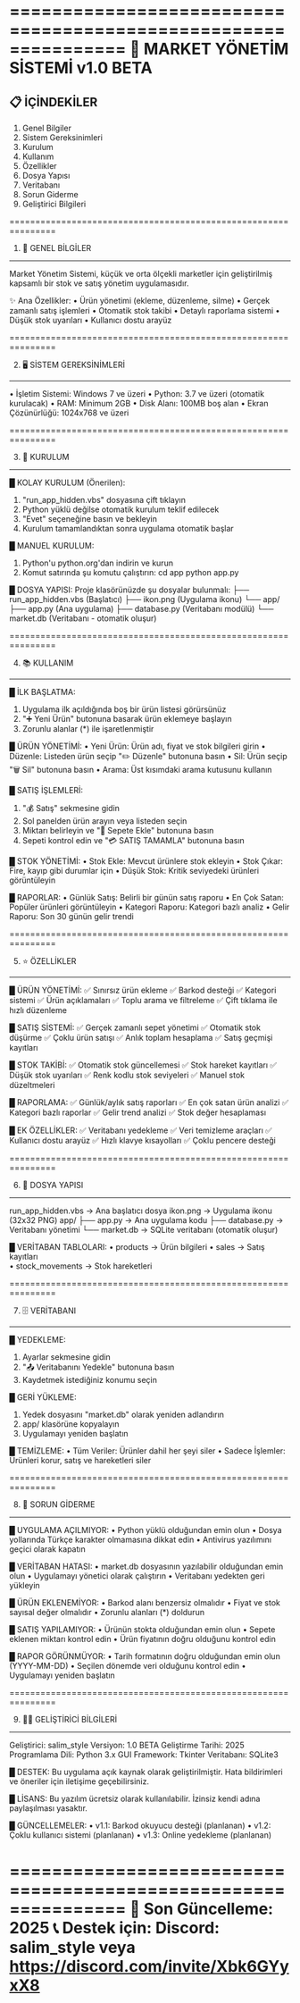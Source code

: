 ===============================================================
🏪 MARKET YÖNETİM SİSTEMİ v1.0 BETA
===============================================================

📋 İÇİNDEKİLER
---------------
1. Genel Bilgiler
2. Sistem Gereksinimleri
3. Kurulum
4. Kullanım
5. Özellikler
6. Dosya Yapısı
7. Veritabanı
8. Sorun Giderme
9. Geliştirici Bilgileri

===============================================================

1. 📖 GENEL BİLGİLER
--------------------
Market Yönetim Sistemi, küçük ve orta ölçekli marketler için 
geliştirilmiş kapsamlı bir stok ve satış yönetim uygulamasıdır.

✨ Ana Özellikler:
• Ürün yönetimi (ekleme, düzenleme, silme)
• Gerçek zamanlı satış işlemleri
• Otomatik stok takibi
• Detaylı raporlama sistemi
• Düşük stok uyarıları
• Kullanıcı dostu arayüz

===============================================================

2. 🖥️ SİSTEM GEREKSİNİMLERİ
-----------------------------
• İşletim Sistemi: Windows 7 ve üzeri
• Python: 3.7 ve üzeri (otomatik kurulacak)
• RAM: Minimum 2GB
• Disk Alanı: 100MB boş alan
• Ekran Çözünürlüğü: 1024x768 ve üzeri

===============================================================

3. 🚀 KURULUM
-------------
█ KOLAY KURULUM (Önerilen):
1. "run_app_hidden.vbs" dosyasına çift tıklayın
2. Python yüklü değilse otomatik kurulum teklif edilecek
3. "Evet" seçeneğine basın ve bekleyin
4. Kurulum tamamlandıktan sonra uygulama otomatik başlar

█ MANUEL KURULUM:
1. Python'u python.org'dan indirin ve kurun
2. Komut satırında şu komutu çalıştırın:
   cd app
   python app.py

█ DOSYA YAPISI:
Proje klasörünüzde şu dosyalar bulunmalı:
├── run_app_hidden.vbs    (Başlatıcı)
├── ikon.png             (Uygulama ikonu)
└── app/
    ├── app.py           (Ana uygulama)
    ├── database.py      (Veritabanı modülü)
    └── market.db        (Veritabanı - otomatik oluşur)

===============================================================

4. 📚 KULLANIM
--------------
█ İLK BAŞLATMA:
1. Uygulama ilk açıldığında boş bir ürün listesi görürsünüz
2. "➕ Yeni Ürün" butonuna basarak ürün eklemeye başlayın
3. Zorunlu alanlar (*) ile işaretlenmiştir

█ ÜRÜN YÖNETİMİ:
• Yeni Ürün: Ürün adı, fiyat ve stok bilgileri girin
• Düzenle: Listeden ürün seçip "✏️ Düzenle" butonuna basın
• Sil: Ürün seçip "🗑️ Sil" butonuna basın
• Arama: Üst kısımdaki arama kutusunu kullanın

█ SATIŞ İŞLEMLERİ:
1. "💰 Satış" sekmesine gidin
2. Sol panelden ürün arayın veya listeden seçin
3. Miktarı belirleyin ve "🛒 Sepete Ekle" butonuna basın
4. Sepeti kontrol edin ve "💳 SATIŞ TAMAMLA" butonuna basın

█ STOK YÖNETİMİ:
• Stok Ekle: Mevcut ürünlere stok ekleyin
• Stok Çıkar: Fire, kayıp gibi durumlar için
• Düşük Stok: Kritik seviyedeki ürünleri görüntüleyin

█ RAPORLAR:
• Günlük Satış: Belirli bir günün satış raporu
• En Çok Satan: Popüler ürünleri görüntüleyin
• Kategori Raporu: Kategori bazlı analiz
• Gelir Raporu: Son 30 günün gelir trendi

===============================================================

5. ⭐ ÖZELLİKLER
---------------
█ ÜRÜN YÖNETİMİ:
✅ Sınırsız ürün ekleme
✅ Barkod desteği
✅ Kategori sistemi
✅ Ürün açıklamaları
✅ Toplu arama ve filtreleme
✅ Çift tıklama ile hızlı düzenleme

█ SATIŞ SİSTEMİ:
✅ Gerçek zamanlı sepet yönetimi
✅ Otomatik stok düşürme
✅ Çoklu ürün satışı
✅ Anlık toplam hesaplama
✅ Satış geçmişi kayıtları

█ STOK TAKİBİ:
✅ Otomatik stok güncellemesi
✅ Stok hareket kayıtları
✅ Düşük stok uyarıları
✅ Renk kodlu stok seviyeleri
✅ Manuel stok düzeltmeleri

█ RAPORLAMA:
✅ Günlük/aylık satış raporları
✅ En çok satan ürün analizi
✅ Kategori bazlı raporlar
✅ Gelir trend analizi
✅ Stok değer hesaplaması

█ EK ÖZELLİKLER:
✅ Veritabanı yedekleme
✅ Veri temizleme araçları
✅ Kullanıcı dostu arayüz
✅ Hızlı klavye kısayolları
✅ Çoklu pencere desteği

===============================================================

6. 📁 DOSYA YAPISI
------------------
run_app_hidden.vbs     → Ana başlatıcı dosya
ikon.png              → Uygulama ikonu (32x32 PNG)
app/
├── app.py            → Ana uygulama kodu
├── database.py       → Veritabanı yönetimi
└── market.db         → SQLite veritabanı (otomatik oluşur)

█ VERİTABAN TABLOLARI:
• products          → Ürün bilgileri
• sales            → Satış kayıtları  
• stock_movements  → Stok hareketleri

===============================================================

7. 🗄️ VERİTABANI
-----------------
█ YEDEKLEME:
1. Ayarlar sekmesine gidin
2. "📤 Veritabanını Yedekle" butonuna basın
3. Kaydetmek istediğiniz konumu seçin

█ GERİ YÜKLEME:
1. Yedek dosyasını "market.db" olarak yeniden adlandırın
2. app/ klasörüne kopyalayın
3. Uygulamayı yeniden başlatın

█ TEMİZLEME:
• Tüm Veriler: Ürünler dahil her şeyi siler
• Sadece İşlemler: Ürünleri korur, satış ve hareketleri siler

===============================================================

8. 🔧 SORUN GİDERME
-------------------
█ UYGULAMA AÇILMIYOR:
• Python yüklü olduğundan emin olun
• Dosya yollarında Türkçe karakter olmamasına dikkat edin
• Antivirus yazılımını geçici olarak kapatın

█ VERİTABAN HATASI:
• market.db dosyasının yazılabilir olduğundan emin olun
• Uygulamayı yönetici olarak çalıştırın
• Veritabanı yedekten geri yükleyin

█ ÜRÜN EKLENEMİYOR:
• Barkod alanı benzersiz olmalıdır
• Fiyat ve stok sayısal değer olmalıdır
• Zorunlu alanları (*) doldurun

█ SATIŞ YAPILAMIYOR:
• Ürünün stokta olduğundan emin olun
• Sepete eklenen miktarı kontrol edin
• Ürün fiyatının doğru olduğunu kontrol edin

█ RAPOR GÖRÜNMÜYOR:
• Tarih formatının doğru olduğundan emin olun (YYYY-MM-DD)
• Seçilen dönemde veri olduğunu kontrol edin
• Uygulamayı yeniden başlatın

===============================================================

9. 👨‍💻 GELİŞTİRİCİ BİLGİLERİ
------------------------------
Geliştirici: salim_style
Versiyon: 1.0 BETA
Geliştirme Tarihi: 2025
Programlama Dili: Python 3.x
GUI Framework: Tkinter
Veritabanı: SQLite3

█ DESTEK:
Bu uygulama açık kaynak olarak geliştirilmiştir.
Hata bildirimleri ve öneriler için iletişime geçebilirsiniz.

█ LİSANS:
Bu yazılım ücretsiz olarak kullanılabilir.
İzinsiz kendi adına paylaşılması yasaktır.

█ GÜNCELLEMELER:
• v1.1: Barkod okuyucu desteği (planlanan)
• v1.2: Çoklu kullanıcı sistemi (planlanan)
• v1.3: Online yedekleme (planlanan)

===============================================================
🔄 Son Güncelleme: 2025
📞 Destek için: Discord: salim_style veya https://discord.com/invite/Xbk6GYyxX8
===============================================================
